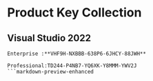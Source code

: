 # Product Key Collection

## Visual Studio 2022
```
Enterprise :**VHF9H-NXBBB-638P6-6JHCY-88JWH**

Professional:TD244-P4NB7-YQ6XK-Y8MMM-YWV2J
```markdown-preview-enhanced